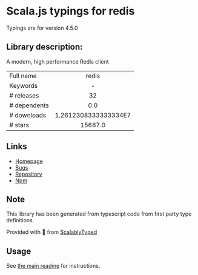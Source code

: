 
# Scala.js typings for redis

Typings are for version 4.5.0

## Library description:
A modern, high performance Redis client

|                    |                 |
| ------------------ | :-------------: |
| Full name          | redis |
| Keywords           | - |
| # releases         | 32 |
| # dependents       | 0.0 |
| # downloads        | 1.2612308333333334E7 |
| # stars            | 15687.0 |

## Links
- [Homepage](https://github.com/redis/node-redis)
- [Bugs](https://github.com/redis/node-redis/issues)
- [Repository](https://github.com/redis/node-redis)
- [Npm](https://www.npmjs.com/package/redis)
    


## Note
This library has been generated from typescript code from first party type definitions.

Provided with :purple_heart: from [ScalablyTyped](https://github.com/oyvindberg/ScalablyTyped)

## Usage
See [the main readme](../../readme.md) for instructions.


